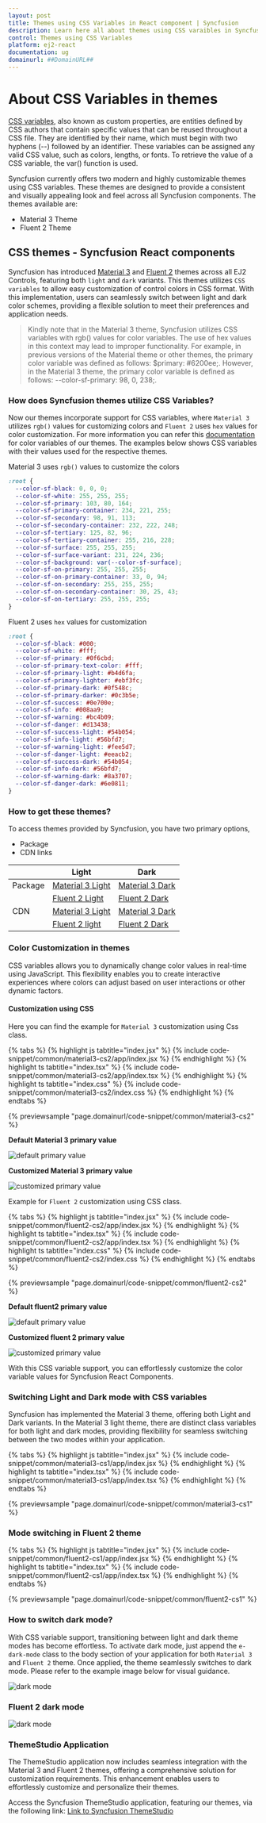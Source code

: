 ```yaml
---
layout: post
title: Themes using CSS Variables in React component | Syncfusion
description: Learn here all about themes using CSS varaibles in Syncfusion React Appearance component of Syncfusion Essential JS 2 and more.
control: Themes using CSS Variables
platform: ej2-react
documentation: ug
domainurl: ##DomainURL##
---
```


# About CSS Variables in themes

[CSS variables](https://developer.mozilla.org/en-US/docs/Web/CSS/Using_CSS_custom_properties), also known as custom properties, are entities defined by CSS authors that contain specific values that can be reused throughout a CSS file. They are identified by their name, which must begin with two hyphens (--) followed by an identifier. These variables can be assigned any valid CSS value, such as colors, lengths, or fonts. To retrieve the value of a CSS variable, the var() function is used.

Syncfusion currently offers two modern and highly customizable themes using CSS variables. These themes are designed to provide a consistent and visually appealing look and feel across all Syncfusion components. The themes available are:

* Material 3 Theme
* Fluent 2 Theme

## CSS themes - Syncfusion React components

Syncfusion has introduced [Material 3](https://m3.material.io/) and [Fluent 2](https://fluent2.microsoft.design/get-started/whatisnew) themes across all EJ2 Controls, featuring both `light` and `dark` variants. This themes utilizes `CSS variables` to allow easy customization of control colors in CSS format. With this implementation, users can seamlessly switch between light and dark color schemes, providing a flexible solution to meet their preferences and application needs.

> Kindly note that in the Material 3 theme, Syncfusion utilizes CSS variables with rgb() values for color variables. The use of hex values in this context may lead to improper functionality. For example, in previous versions of the Material theme or other themes, the primary color variable was defined as follows: $primary: #6200ee;. However, in the Material 3 theme, the primary color variable is defined as follows: --color-sf-primary: 98, 0, 238;.

### How does Syncfusion themes utilize CSS Variables?

Now our themes incorporate support for CSS variables, where `Material 3` utilizes `rgb()` values for customizing colors and `Fluent 2` uses `hex` values for color customization. For more information you can refer this [documentation](./theme#syncfusion-material-3-theme) for color variables of our themes.  The examples below shows CSS variables with their values used for the respective themes.

Material 3 uses `rgb()` values to customize the colors

```CSS
:root {
  --color-sf-black: 0, 0, 0;
  --color-sf-white: 255, 255, 255;
  --color-sf-primary: 103, 80, 164;
  --color-sf-primary-container: 234, 221, 255;
  --color-sf-secondary: 98, 91, 113;
  --color-sf-secondary-container: 232, 222, 248;
  --color-sf-tertiary: 125, 82, 96;
  --color-sf-tertiary-container: 255, 216, 228;
  --color-sf-surface: 255, 255, 255;
  --color-sf-surface-variant: 231, 224, 236;
  --color-sf-background: var(--color-sf-surface);
  --color-sf-on-primary: 255, 255, 255;
  --color-sf-on-primary-container: 33, 0, 94;
  --color-sf-on-secondary: 255, 255, 255;
  --color-sf-on-secondary-container: 30, 25, 43;
  --color-sf-on-tertiary: 255, 255, 255;
}
```
Fluent 2 uses `hex` values for customization

```CSS
:root {
  --color-sf-black: #000;
  --color-sf-white: #fff;
  --color-sf-primary: #0f6cbd;
  --color-sf-primary-text-color: #fff;
  --color-sf-primary-light: #b4d6fa;
  --color-sf-primary-lighter: #ebf3fc;
  --color-sf-primary-dark: #0f548c;
  --color-sf-primary-darker: #0c3b5e;
  --color-sf-success: #0e700e;
  --color-sf-info: #008aa9;
  --color-sf-warning: #bc4b09;
  --color-sf-danger: #d13438;
  --color-sf-success-light: #54b054;
  --color-sf-info-light: #56bfd7;
  --color-sf-warning-light: #fee5d7;
  --color-sf-danger-light: #eeacb2;
  --color-sf-success-dark: #54b054;
  --color-sf-info-dark: #56bfd7;
  --color-sf-warning-dark: #8a3707;
  --color-sf-danger-dark: #6e0811;
}
```

### How to get these themes?

To access themes provided by Syncfusion, you have two primary options,

* Package
* CDN links

|    |  Light  |  Dark  |
|-----------|---------|--------|
|Package  | [Material 3 Light](https://www.npmjs.com/package/@syncfusion/ej2-material3-theme) | [Material 3 Dark](https://www.npmjs.com/package/@syncfusion/ej2-material3-dark-theme) |
|  | [Fluent 2 Light](https://www.npmjs.com/package/@syncfusion/ej2-fluent2-theme) | [Fluent 2 Dark](https://www.npmjs.com/package/@syncfusion/ej2-fluent2-dark-theme) |
| CDN  | [Material 3 Light](https://cdn.syncfusion.com/ej2/24.2.8/material3.css)  |  [Material 3 Dark](https://cdn.syncfusion.com/ej2/24.2.8/material3-dark.css)  |
|  |  [Fluent 2 light](https://cdn.syncfusion.com/ej2/26.1.35/fluent2.css)  |  [Fluent 2 Dark](https://cdn.syncfusion.com/ej2/26.1.35/fluent2-dark.css)  |

### Color Customization in themes

CSS variables allows you to dynamically change color values in real-time using JavaScript. This flexibility enables you to create interactive experiences where colors can adjust based on user interactions or other dynamic factors.

#### Customization using CSS

Here you can find the example for `Material 3` customization using Css class.

{% tabs %}
{% highlight js tabtitle="index.jsx" %}
{% include code-snippet/common/material3-cs2/app/index.jsx %}
{% endhighlight %}
{% highlight ts tabtitle="index.tsx" %}
{% include code-snippet/common/material3-cs2/app/index.tsx %}
{% endhighlight %}
{% highlight ts tabtitle="index.css" %}
{% include code-snippet/common/material3-cs2/index.css %}
{% endhighlight %}
{% endtabs %}

{% previewsample "page.domainurl/code-snippet/common/material3-cs2" %}

**Default Material 3 primary value**

![default primary value](images/material3-default.PNG)

**Customized Material 3 primary value**

![customized primary value](images/material3-customize.PNG)

Example for `Fluent 2` customization using CSS class.

{% tabs %}
{% highlight js tabtitle="index.jsx" %}
{% include code-snippet/common/fluent2-cs2/app/index.jsx %}
{% endhighlight %}
{% highlight ts tabtitle="index.tsx" %}
{% include code-snippet/common/fluent2-cs2/app/index.tsx %}
{% endhighlight %}
{% highlight ts tabtitle="index.css" %}
{% include code-snippet/common/fluent2-cs2/index.css %}
{% endhighlight %}
{% endtabs %}

{% previewsample "page.domainurl/code-snippet/common/fluent2-cs2" %}

**Default fluent2 primary value**

![default primary value](images/fluent2.png)

**Customized fluent 2 primary value**

![customized primary value](images/fluent2-customize.png)

With this CSS variable support, you can effortlessly customize the color variable values for Syncfusion React Components.

### Switching Light and Dark mode with CSS variables

Syncfusion has implemented the Material 3 theme, offering both Light and Dark variants. In the Material 3 light theme, there are distinct class variables for both light and dark modes, providing flexibility for seamless switching between the two modes within your application.

{% tabs %}
{% highlight js tabtitle="index.jsx" %}
{% include code-snippet/common/material3-cs1/app/index.jsx %}
{% endhighlight %}
{% highlight ts tabtitle="index.tsx" %}
{% include code-snippet/common/material3-cs1/app/index.tsx %}
{% endhighlight %}
{% endtabs %}

{% previewsample "page.domainurl/code-snippet/common/material3-cs1" %}

### Mode switching in Fluent 2 theme

{% tabs %}
{% highlight js tabtitle="index.jsx" %}
{% include code-snippet/common/fluent2-cs1/app/index.jsx %}
{% endhighlight %}
{% highlight ts tabtitle="index.tsx" %}
{% include code-snippet/common/fluent2-cs1/app/index.tsx %}
{% endhighlight %}
{% endtabs %}

{% previewsample "page.domainurl/code-snippet/common/fluent2-cs1" %}

### How to switch dark mode?

With CSS variable support, transitioning between light and dark theme modes has become effortless. To activate dark mode, just append the `e-dark-mode` class to the body section of your application for both `Material 3` and `Fluent 2` theme. Once applied, the theme seamlessly switches to dark mode. Please refer to the example image below for visual guidance.

![dark mode](images/material3-dark.PNG)

### Fluent 2 dark mode

![dark mode](images/fluent2-dark.png)

### ThemeStudio Application

The ThemeStudio application now includes seamless integration with the Material 3 and Fluent 2 themes, offering a comprehensive solution for customization requirements. This enhancement enables users to effortlessly customize and personalize their themes.

Access the Syncfusion ThemeStudio application, featuring our themes, via the following link: [Link to Syncfusion ThemeStudio](https://ej2.syncfusion.com/themestudio/?theme=material3)
